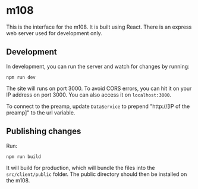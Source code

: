 # m108

This is the interface for the m108.  It is built using React.  There is an express web server used for development only.

## Development

In development, you can run the server and watch for changes by running:
```
npm run dev
```
The site will runs on port 3000.  To avoid CORS errors, you can hit it on your IP address on port 3000.  You can also access it on `localhost:3000`.

To connect to the preamp, update `DataService` to prepend "http://[IP of the preamp]" to the url variable.

## Publishing changes
Run:
```
npm run build
```

It will build for production, which will bundle the files into the `src/client/public` folder.  The public directory should then be installed on the m108.

